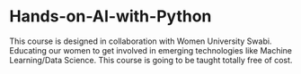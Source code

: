 # Hands-on-AI-with-Python
This course is designed in collaboration with Women University Swabi. Educating our women to get involved in emerging technologies like Machine Learning/Data Science. This course is going to be taught totally free of cost.
